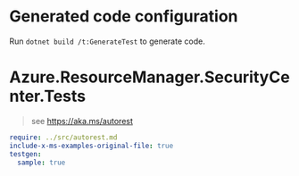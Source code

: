 # Generated code configuration

Run `dotnet build /t:GenerateTest` to generate code.

# Azure.ResourceManager.SecurityCenter.Tests

> see https://aka.ms/autorest
``` yaml
require: ../src/autorest.md
include-x-ms-examples-original-file: true
testgen:
  sample: true
```
